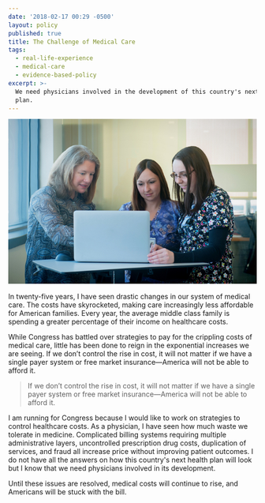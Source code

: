 ```yaml
---
date: '2018-02-17 00:29 -0500'
layout: policy
published: true
title: The Challenge of Medical Care
tags:
  - real-life-experience
  - medical-care
  - evidence-based-policy
excerpt: >-
  We need physicians involved in the development of this country's next health
  plan.
---
```

![Dr. Jennifer Hoppe Vipond working with nurses](/images/blog-media/jv-nurses-700.jpg)

In twenty-five years, I have seen drastic changes in our system of medical care. The costs have skyrocketed, making care increasingly less affordable for American families. Every year, the average middle class family is spending a greater percentage of their income on healthcare costs.

While Congress has battled over strategies to pay for the crippling costs of medical care, little has been done to reign in the exponential increases we are seeing. If we don’t control the rise in cost, it will not matter if we have a single payer system or free market insurance—America will not be able to afford it.

> If we don’t control the rise in cost, it will not matter if we have a single payer system or free market insurance—America will not be able to afford it.

I am running for Congress because I would like to work on strategies to control healthcare costs. As a physician, I have seen how much waste we tolerate in medicine. Complicated billing systems requiring multiple administrative layers, uncontrolled prescription drug costs, duplication of services, and fraud all increase price without improving patient outcomes. I do not have all the answers on how this country's next health plan will look but I know that we need physicians involved in its development.

Until these issues are resolved, medical costs will continue to rise, and Americans will be stuck with the bill.
